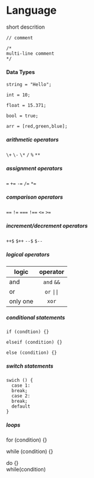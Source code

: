# Language

short descrition

`// comment `
```
/* 
multi-line comment 
*/
```

#### Data Types
```
string = "Hello";

int = 10;

float = 15.371;

bool = true;

arr = [red,green,blue];
```

##### arithmetic operators
`\+` `\-` `\*` `/` `%` `**`

##### assignment operators
`=` `+=` `-=` `/=` `*=`

##### comparison operators
`==` `!=` `===` `!==` `<=` `>=`

##### increment/decrement operators
`++$` `$++` `--$` `$--`

##### logical operators
| logic   | operator | 
| ------- |:-------:| 
| and     | `and`  `&&`  | 
| or      | `or`  `\|\|` |    
| only one| `xor`      |    

##### conditional statements
`if (condtion) {}`

`elseif (condition) {}`

`else (condition) {}`

##### switch statements 
```
swich () {  
  case 1:   
  break;
  case 2:
  break;   
  default  
}
```
##### loops
for (condition) {}

while (condition) {}

do {}  
while(condition) 
